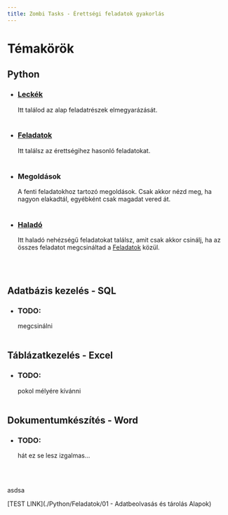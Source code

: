 ```yaml
---
title: Zombi Tasks - Érettségi feladatok gyakorlás
---
```

# Témakörök

## Python

- ### [Leckék](./Python/Leckék) 
  Itt találod az alap feladatrészek elmegyarázását. 
  <br><br>
- ### [Feladatok](./Python/Feladatok) 
	Itt találsz az érettségihez hasonló feladatokat.
<br><br>
- ### Megoldások
	A fenti feladatokhoz tartozó megoldások. Csak akkor nézd meg, ha nagyon elakadtál, egyébként csak magadat vered át.
<br><br>
- ### [Haladó](./Python/Haladó)
	Itt haladó nehézségű feladatokat találsz, amit csak akkor csinálj, ha az összes feladatot megcsináltad a [Feladatok](./Python/Feladatok) közül.
	
<br><br>

## Adatbázis kezelés - SQL

- ### TODO:
	megcsinálni
<br><br>

## Táblázatkezelés - Excel

- ### TODO:
	pokol mélyére kívánni
<br><br>

## Dokumentumkészítés - Word

- ### TODO:
	hát ez se lesz izgalmas...
<br><br>


<br> 
 
asdsa

[TEST LINK](./Python/Feladatok/01 - Adatbeolvasás és tárolás Alapok)

<br> 
 <br> 
 <br> 
 <br> 
 <br> 
 <br> 
 <br> 
 <br> 
 <br> 
 <br> 
 <br> 
 <br> 
 <br> 
 <br> 
 <br> 
 <br> 
 <br> 
 